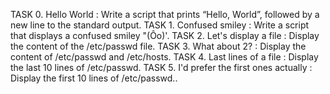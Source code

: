 TASK 0. Hello World : Write a script that prints “Hello, World”, followed by a new line to the standard output.
TASK 1. Confused smiley : Write a script that displays a confused smiley "(Ôo)'.
TASK 2. Let's display a file : Display the content of the /etc/passwd file.
TASK 3. What about 2? : Display the content of /etc/passwd and /etc/hosts.
TASK 4. Last lines of a file : Display the last 10 lines of /etc/passwd.
TASK 5. I'd prefer the first ones actually : Display the first 10 lines of /etc/passwd..
